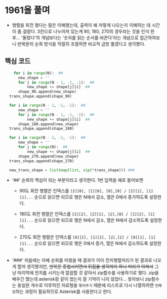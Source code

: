 # 1961을 풀며

- 행렬을 회전 했다는 말은 이해했는데, 출력이 왜 저렇게 나오는지 이해하는 데 시간이 좀 걸렸다. 3칸으로 나누어져 있는게 90, 180, 270의 경우라는 것을 인식 한 후... '돌렸다'의 개념보다는 '숫자를 읽는 순서를 바꾼다'라는 개념으로 접근하여보니 반복문의 순회 방식을 적절히 조절하면 비교적 금방 풀겠다고 생각했다.

## 핵심 코드

  ```python
      for i in range(N):  ##
        new_shape = ''
        for j in range(N - 1, -1, -1):  ##
            new_shape += shape[j][i]  ##
        shape_90.append(new_shape)
    trans_shape.append(shape_90)

    for i in range(N - 1, -1, -1):  ##
        new_shape = ''
        for j in range(N - 1, -1, -1):  ##
            new_shape += shape[j][i]  ##
        shape_180.append(new_shape)
    trans_shape.append(shape_180)

    for i in range(N - 1, -1, -1):  ##
        new_shape = ''
        for j in range(N):  ##
            new_shape += shape[j][i]  ##
        shape_270.append(new_shape)
    trans_shape.append(shape_270)

    new_trans_shape = list(map(list, zip(*trans_shape))) ###

  ```

- '##' 순회의 핵심이 되는 부분이라고 생각한다. 1번 입력을 예로 들어보면

  - 90도 회전 행렬은 인덱스를 `[2][0], [1][0], [0],[0] / [2][1], [1][1]...` 순으로 읽으면 되므로 행은 N에서 감소, 열은 0에서 증가하도록 설정한다.

  - 180도 회전 행렬은 인덱스를 `[2][2], [2][1], [2],[0] / [1][2], [1][1]...` 순으로 읽으면 되므로 행은 N에서 감소, 열은 N에서 감소하도록 설정한다.

  - 270도 회전 행렬은 인덱스를 `[0][2], [1][2], [2],[2] / [0][1], [1][1]...` 순으로 읽으면 되므로 행은 0에서 증가, 열은 N에서 감소하도록 설정한다.
  
- '###' 처음에는 아예 순회를 마쳤을 때 결과가 이미 전치행렬처리가 된 결과로 나오게 할까 생각했지만, ~~반복문 중첩시키면서 뒤집을 생각까지 하니 머리가 아파서~~ 그냥 마지막에 전치를 시키는게 깔끔할 것 같아서 zip함수를 사용하기로 했다. zip을 배우긴 했는데 asterisk랑 같이 썼는지 잘 기억이 나지 않았다... 찾아보니 zip함수는 동일한 개수로 이루허진 자료형을 `묶어주기` 때문에 리스트로 다시 나열하려면 `언패킹`하는 과정이 필요하므로 Asterisk를 사용한다고 한다. 


